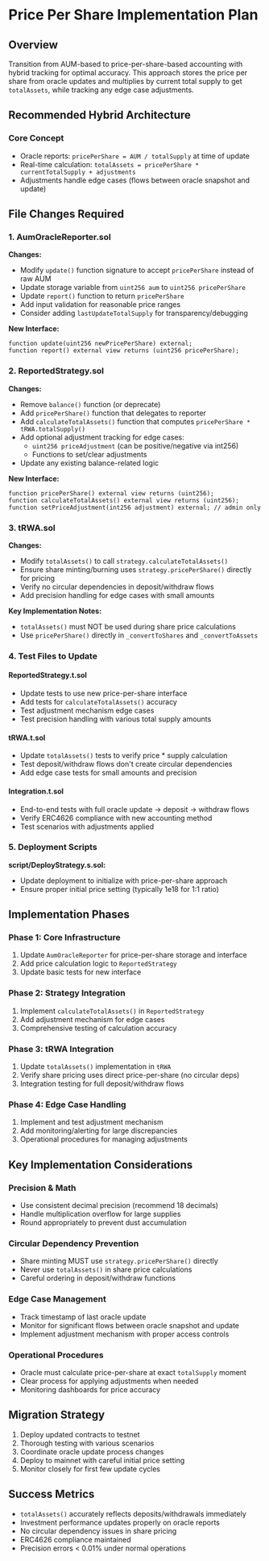 # Price Per Share Implementation Plan

## Overview
Transition from AUM-based to price-per-share-based accounting with hybrid tracking for optimal accuracy. This approach stores the price per share from oracle updates and multiplies by current total supply to get `totalAssets`, while tracking any edge case adjustments.

## Recommended Hybrid Architecture

### Core Concept
- Oracle reports: `pricePerShare = AUM / totalSupply` at time of update
- Real-time calculation: `totalAssets = pricePerShare * currentTotalSupply + adjustments`
- Adjustments handle edge cases (flows between oracle snapshot and update)

## File Changes Required

### 1. AumOracleReporter.sol
**Changes:**
- Modify `update()` function signature to accept `pricePerShare` instead of raw AUM
- Update storage variable from `uint256 aum` to `uint256 pricePerShare`
- Update `report()` function to return `pricePerShare`
- Add input validation for reasonable price ranges
- Consider adding `lastUpdateTotalSupply` for transparency/debugging

**New Interface:**
```solidity
function update(uint256 newPricePerShare) external;
function report() external view returns (uint256 pricePerShare);
```

### 2. ReportedStrategy.sol
**Changes:**
- Remove `balance()` function (or deprecate)
- Add `pricePerShare()` function that delegates to reporter
- Add `calculateTotalAssets()` function that computes `pricePerShare * tRWA.totalSupply()`
- Add optional adjustment tracking for edge cases:
  - `uint256 priceAdjustment` (can be positive/negative via int256)
  - Functions to set/clear adjustments
- Update any existing balance-related logic

**New Interface:**
```solidity
function pricePerShare() external view returns (uint256);
function calculateTotalAssets() external view returns (uint256);
function setPriceAdjustment(int256 adjustment) external; // admin only
```

### 3. tRWA.sol
**Changes:**
- Modify `totalAssets()` to call `strategy.calculateTotalAssets()`
- Ensure share minting/burning uses `strategy.pricePerShare()` directly for pricing
- Verify no circular dependencies in deposit/withdraw flows
- Add precision handling for edge cases with small amounts

**Key Implementation Notes:**
- `totalAssets()` must NOT be used during share price calculations
- Use `pricePerShare()` directly in `_convertToShares` and `_convertToAssets`

### 4. Test Files to Update

#### ReportedStrategy.t.sol
- Update tests to use new price-per-share interface
- Add tests for `calculateTotalAssets()` accuracy
- Test adjustment mechanism edge cases
- Test precision handling with various total supply amounts

#### tRWA.t.sol  
- Update `totalAssets()` tests to verify price * supply calculation
- Test deposit/withdraw flows don't create circular dependencies
- Add edge case tests for small amounts and precision

#### Integration.t.sol
- End-to-end tests with full oracle update → deposit → withdraw flows
- Verify ERC4626 compliance with new accounting method
- Test scenarios with adjustments applied

### 5. Deployment Scripts
**script/DeployStrategy.s.sol:**
- Update deployment to initialize with price-per-share approach
- Ensure proper initial price setting (typically 1e18 for 1:1 ratio)

## Implementation Phases

### Phase 1: Core Infrastructure
1. Update `AumOracleReporter` for price-per-share storage and interface
2. Add price calculation logic to `ReportedStrategy`
3. Update basic tests for new interface

### Phase 2: Strategy Integration  
1. Implement `calculateTotalAssets()` in `ReportedStrategy`
2. Add adjustment mechanism for edge cases
3. Comprehensive testing of calculation accuracy

### Phase 3: tRWA Integration
1. Update `totalAssets()` implementation in `tRWA`
2. Verify share pricing uses direct price-per-share (no circular deps)
3. Integration testing for full deposit/withdraw flows

### Phase 4: Edge Case Handling
1. Implement and test adjustment mechanism
2. Add monitoring/alerting for large discrepancies
3. Operational procedures for managing adjustments

## Key Implementation Considerations

### Precision & Math
- Use consistent decimal precision (recommend 18 decimals)
- Handle multiplication overflow for large supplies
- Round appropriately to prevent dust accumulation

### Circular Dependency Prevention
- Share minting MUST use `strategy.pricePerShare()` directly
- Never use `totalAssets()` in share price calculations
- Careful ordering in deposit/withdraw functions

### Edge Case Management
- Track timestamp of last oracle update
- Monitor for significant flows between oracle snapshot and update
- Implement adjustment mechanism with proper access controls

### Operational Procedures
- Oracle must calculate price-per-share at exact `totalSupply` moment
- Clear process for applying adjustments when needed
- Monitoring dashboards for price accuracy

## Migration Strategy

1. Deploy updated contracts to testnet
2. Thorough testing with various scenarios
3. Coordinate oracle update process changes
4. Deploy to mainnet with careful initial price setting
5. Monitor closely for first few update cycles

## Success Metrics

- `totalAssets()` accurately reflects deposits/withdrawals immediately
- Investment performance updates properly on oracle reports
- No circular dependency issues in share pricing
- ERC4626 compliance maintained
- Precision errors < 0.01% under normal operations